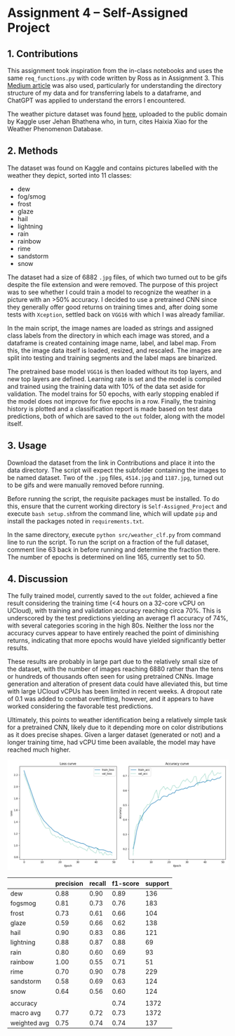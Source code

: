 # Assignment 4 – Self-Assigned Project

## 1.	Contributions
This assignment took inspiration from the in-class notebooks and uses the same ```req_functions.py``` with code written by Ross as in Assignment 3. This [Medium article](https://medium.com/mlearning-ai/image-classification-for-beginner-a6de7a69bc78) was also used, particularly for understanding the directory structure of my data and for transferring labels to a dataframe, and ChatGPT was applied to understand the errors I encountered.

The weather picture dataset was found [here](https://www.kaggle.com/datasets/jehanbhathena/weather-dataset), uploaded to the public domain by Kaggle user Jehan Bhathena who, in turn, cites Haixia Xiao for the Weather Phenomenon Database. 

## 2.	Methods
The dataset was found on Kaggle and contains pictures labelled with the weather they depict, sorted into 11 classes:

- dew
- fog/smog
- frost
- glaze
- hail
- lightning
- rain
- rainbow
- rime
- sandstorm
- snow

The dataset had a size of 6882 ```.jpg``` files, of which two turned out to be gifs despite the file extension and were removed. The purpose of this project was to see whether I could train a model to recognize the weather in a picture with an >50% accuracy. I decided to use a pretrained CNN since they generally offer good returns on training times and, after doing some tests with ```Xception```, settled back on ```VGG16``` with which I was already familiar.

In the main script, the image names are loaded as strings and assigned class labels from the directory in which each image was stored, and a dataframe is created containing image name, label, and label map. From this, the image data itself is loaded, resized, and rescaled. The images are split into testing and training segments and the label maps are binarized.

The pretrained base model ```VGG16``` is then loaded without its top layers, and new top layers are defined. Learning rate is set and the model is compiled and trained using the training data with 10% of the data set aside for validation. The model trains for 50 epochs, with early stopping enabled if the model does not improve for five epochs in a row. Finally, the training history is plotted and a classification report is made based on test data predictions, both of which are saved to the ```out``` folder, along with the model itself.

## 3.	Usage
Download the dataset from the link in Contributions and place it into the data directory. The script will expect the subfolder containing the images to be named dataset. Two of the ```.jpg``` files, ```4514.jpg``` and ```1187.jpg```, turned out to be gifs and were manually removed before running.

Before running the script, the requisite packages must be installed. To do this, ensure that the current working directory is ```Self-Assigned_Project``` and execute ```bash setup.sh```from the command line, which will update ```pip``` and install the packages noted in ```requirements.txt```.

In the same directory, execute ```python src/weather_clf.py``` from command line to run the script. To run the script on a fraction of the full dataset, comment line 63 back in before running and determine the fraction there. The number of epochs is determined on line 165, currently set to 50.

## 4.	Discussion
The fully trained model, currently saved to the ```out``` folder, achieved a fine result considering the training time (<4 hours on a 32-core vCPU on UCloud), with training and validation accuracy reaching circa 70%. This is underscored by the test predictions yielding an average f1 accuracy of 74%, with several categories scoring in the high 80s. Neither the loss nor the accuracy curves appear to have entirely reached the point of diminishing returns, indicating that more epochs would have yielded significantly better results.

These results are probably in large part due to the relatively small size of the dataset, with the number of images reaching 6880 rather than the tens or hundreds of thousands often seen for using pretrained CNNs. Image generation and alteration of present data could have alleviated this, but time with large UCloud vCPUs has been limited in recent weeks. A dropout rate of 0.1 was added to combat overfitting, however, and it appears to have worked considering the favorable test predictions.

Ultimately, this points to weather identification being a relatively simple task for a pretrained CNN, likely due to it depending more on color distributions as it does precise shapes. Given a larger dataset (generated or not) and a longer training time, had vCPU time been available, the model may have reached much higher.

![Training History](https://github.com/nikolaimh/Self-Assigned_Project/blob/main/out/weather_plot.png)

|             | precision   | recall | f1-score  | support|
|-------------|-------------|--------|-----------|--------|
|         dew |      0.88   |   0.90 |     0.89  |     136|
|     fogsmog |      0.81   |   0.73 |     0.76  |     183|
|       frost |      0.73   |   0.61 |     0.66  |     104|
|       glaze |      0.59   |   0.66 |     0.62  |     138|
|        hail |      0.90   |   0.83 |     0.86  |     121|
|   lightning |      0.88   |   0.87 |     0.88  |      69|
|        rain |      0.80   |   0.60 |     0.69  |      93|
|     rainbow |      1.00   |   0.55 |     0.71  |      51|
|        rime |      0.70   |   0.90 |     0.78  |     229|
|   sandstorm |      0.58   |   0.69 |     0.63  |     124|
|        snow |      0.64   |   0.56 |     0.60  |     124|
||
|    accuracy |             |        |     0.74  |    1372|
|   macro avg |      0.77   |   0.72 |     0.73  |    1372|
|weighted avg |      0.75   |   0.74 |     0.74  |    137|2
